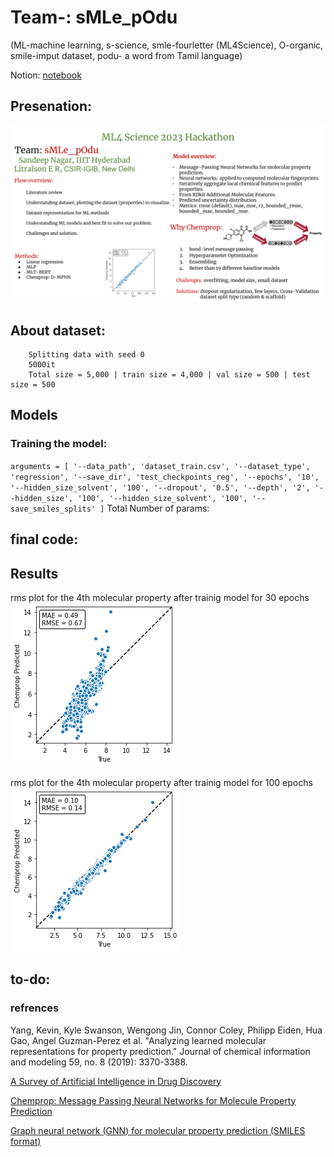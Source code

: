 # Team-: sMLe_pOdu 
(ML-machine learning, s-science, smle-fourletter (ML4Science), O-organic, smile-imput dataset, podu- a word from Tamil language)

Notion: [notebook](https://naagar.notion.site/ML4Science-03db8047b2424bbdb53bbdfc4b2ff0e3)

## Presenation: 
![Presenation](sMLe_pOdu_hackathon.pptx.png)

## About dataset:

        Splitting data with seed 0
        5000it 
        Total size = 5,000 | train size = 4,000 | val size = 500 | test size = 500

## Models

### Training the model:


`
      arguments = [
          '--data_path', 'dataset_train.csv',
          '--dataset_type', 'regression',
          '--save_dir', 'test_checkpoints_reg',
          '--epochs', '10',
          '--hidden_size_solvent', '100',
          '--dropout', '0.5',
          '--depth', '2',
          '--hidden_size', '100',
          '--hidden_size_solvent', '100',
          '--save_smiles_splits'
      ]
`
Total Number of params: 


## final code:

## Results

rms plot for the 4th molecular property after trainig model for 30 epochs ![ver_01](rms_prop_4.png)


rms plot for the 4th molecular property after trainig model for 100 epochs
![ver_02](rms_prop_4_ver_02.png)


## to-do:

### refrences 

Yang, Kevin, Kyle Swanson, Wengong Jin, Connor Coley, Philipp Eiden, Hua Gao, Angel Guzman-Perez et al. "Analyzing learned molecular representations for property prediction." Journal of chemical information and modeling 59, no. 8 (2019): 3370-3388.

[A Survey of Artificial Intelligence in Drug Discovery](https://github.com/dengjianyuan/Survey_AI_Drug_Discovery)

[Chemprop: Message Passing Neural Networks for Molecule Property Prediction](https://github.com/chemprop/chemprop)

[Graph neural network (GNN) for molecular property prediction (SMILES format)](https://github.com/masashitsubaki/molecularGNN_smiles) 
